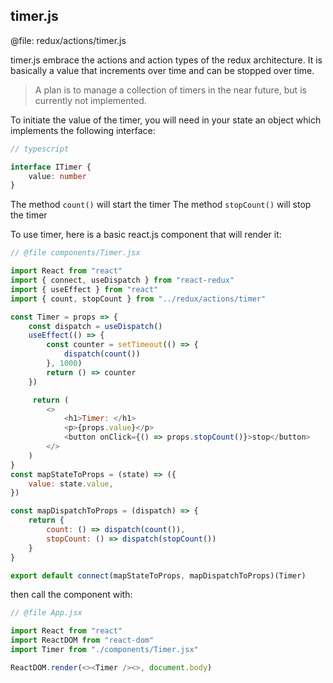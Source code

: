 timer.js
---

@file: redux/actions/timer.js

timer.js embrace the actions and action types of the redux architecture.
It is basically a value that increments over time and can be stopped over time.

> A plan is to manage a collection of timers in the near future, but is currently not implemented.

To initiate the value of the timer, you will need in your state an object which implements the following interface:

```typescript
// typescript

interface ITimer {
    value: number
}
```

The method ``count()`` will start the timer
The method ``stopCount()`` will stop the timer

To use timer, here is a basic react.js component that will render it:

```js
// @file components/Timer.jsx

import React from "react"
import { connect, useDispatch } from "react-redux"
import { useEffect } from "react"
import { count, stopCount } from "../redux/actions/timer"

const Timer = props => {
    const dispatch = useDispatch()
    useEffect(() => {
        const counter = setTimeout(() => {
            dispatch(count())
        }, 1000)
        return () => counter
    })

     return (
        <>
            <h1>Timer: </h1>
            <p>{props.value}</p>
            <button onClick={() => props.stopCount()}>stop</button>
        </>
    )
}
const mapStateToProps = (state) => ({
    value: state.value,
})

const mapDispatchToProps = (dispatch) => {
    return {
        count: () => dispatch(count()),
        stopCount: () => dispatch(stopCount())
    }
}

export default connect(mapStateToProps, mapDispatchToProps)(Timer)
```

then call the component with:

```js
// @file App.jsx

import React from "react"
import ReactDOM from "react-dom"
import Timer from "./components/Timer.jsx" 

ReactDOM.render(<><Timer /><>, document.body)
```